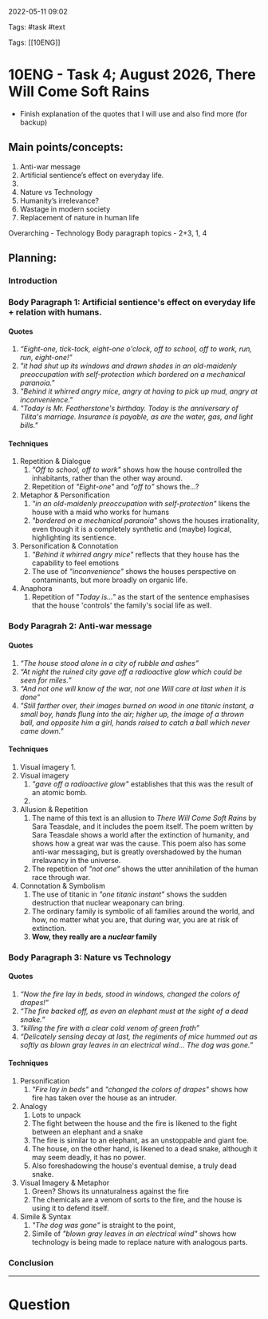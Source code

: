 2022-05-11 09:02

Tags: #task #text

Tags: [[10ENG]]

# 10ENG - Task 4; August 2026, There Will Come Soft Rains
- Finish explanation of the quotes that I will use and also find more (for backup)
## Main points/concepts:
1.  Anti-war message
2.  Artificial sentience’s effect on everyday life.
3.    
4.  Nature vs Technology
5.  Humanity’s irrelevance?
6.  Wastage in modern society
7.  Replacement of nature in human life  

Overarching - Technology
Body paragraph topics - 2+3, 1, 4
## Planning:
### Introduction
### Body Paragraph 1: Artificial sentience's effect on everyday life + relation with humans.
#### Quotes
1. *“Eight-one, tick-tock, eight-one o'clock, off to school, off to work, run, run, eight-one!”*
2. *"it had shut up its windows and drawn shades in an old-maidenly preoccupation with self-protection which bordered on a mechanical paranoia."*
3. *"Behind it whirred angry mice, angry at having to pick up mud, angry at inconvenience."*
4. *"Today is Mr. Featherstone's birthday. Today is the anniversary of Tilita's marriage. Insurance is payable, as are the water, gas, and light bills."*
#### Techniques
1. Repetition & Dialogue
	1. *"Off to school, off to work"* shows how the house controlled the inhabitants, rather than the other way around.
	2. Repetition of *"Eight-one"* and *"off to"* shows the...?
2. Metaphor & Personification
	1. *"in an old-maidenly preoccupation with self-protection"* likens the house with a maid who works for humans
	2. *"bordered on a mechanical paranoia"* shows the houses irrationality, even though it is a completely synthetic and (maybe) logical, highlighting its sentience.
3. Personification & Connotation
	1. *"Behind it whirred angry mice"* reflects that they house has the capability to feel emotions
	2. The use of *"inconvenience"* shows the houses perspective on contaminants, but more broadly on organic life.
4. Anaphora
	1. Repetition of *"Today is..."* as the start of the sentence emphasises that the house 'controls' the family's social life as well.
### Body Paragrah 2: Anti-war message
#### Quotes
1. *“The house stood alone in a city of rubble and ashes”*
2. *“At night the ruined city gave off a radioactive glow which could be seen for miles.”*
3. *“And not one will know of the war, not one 
Will care at last when it is done”*
4. *"Still farther over, their images burned on wood in one titanic instant, a small boy, hands flung into the air; higher up, the image of a thrown ball, and opposite him a girl, hands raised to catch a ball which never came down."*
#### Techniques
1. Visual imagery
	1. 
2. Visual imagery
	1. *"gave off a radioactive glow"* establishes that this was the result of an atomic bomb.
	2. 
3. Allusion & Repetition
	1. The name of this text is an allusion to *There Will Come Soft Rains* by Sara Teasdale, and it includes the poem itself. The poem written by Sara Teasdale shows a world after the extinction of humanity, and shows how a great war was the cause. This poem also has some anti-war messaging, but is greatly overshadowed by the human irrelavancy in the universe.
	2. The repetition of *"not one"* shows the utter annihilation of the human race through war.
4. Connotation & Symbolism
	1. The use of titanic in *"one titanic instant"* shows the sudden destruction that nuclear weaponary can bring.
	2. The ordinary family is symbolic of all families around the world, and how, no matter what you are, that during war, you are at risk of extinction.
	3. **Wow, they really are a *nuclear* family**
### Body Paragraph 3: Nature vs Technology
#### Quotes
1. *“Now the fire lay in beds, stood in windows, changed the colors of drapes!”*
2. *“The fire backed off, as even an elephant must at the sight of a dead snake.”*
3. *“killing the fire with a clear cold venom of green froth”*
4. *“Delicately sensing decay at last, the regiments of mice hummed out as softly as blown gray leaves in an electrical wind… The dog was gone.”*
#### Techniques
1. Personification
	1. *"Fire lay in beds"* and *"changed the colors of drapes"* shows how fire has taken over the house as an intruder.
2. Analogy
	1. Lots to unpack
	2. The fight between the house and the fire is likened to the fight between an elephant and a snake
	3. The fire is similar to an elephant, as an unstoppable and giant foe.
	4. The house, on the other hand, is likened to a dead snake, although it may seem deadly, it has no power.
	5. Also foreshadowing the house's eventual demise, a truly dead snake.
3. Visual Imagery & Metaphor
	1. Green? Shows its unnaturalness against the fire
	2. The chemicals are a venom of sorts to the fire, and the house is using it to defend itself.
4. Simile & Syntax
	1. *"The dog was gone"* is straight to the point,
	2. Simile of *"blown gray leaves in an electrical wind"* shows how technology is being made to replace nature with analogous parts.
### Conclusion

---
# Question

